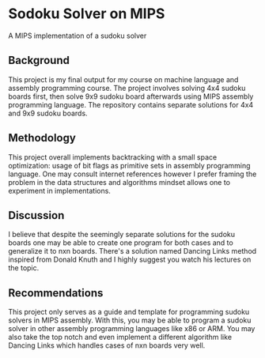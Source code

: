 # Sodoku Solver on MIPS
A MIPS implementation of a sudoku solver

## Background
This project is my final output for my course on machine language and assembly programming course. The project involves solving 4x4 sudoku boards first, then solve 9x9 sudoku board afterwards using MIPS assembly programming language. The repository contains separate solutions for 4x4 and 9x9 sudoku boards. 

## Methodology
This project overall implements backtracking with a small space optimization: usage of bit flags as primitive sets in assembly programming language. One may consult internet references however I prefer framing the problem in the data structures and algorithms mindset allows one to experiment in implementations.

## Discussion 
I believe that despite the seemingly separate solutions for the sudoku boards one may be able to create one program for both cases and to generalize it to nxn boards. There's a solution named Dancing Links method inspired from Donald Knuth and I highly suggest you watch his lectures on the topic.   

## Recommendations
This project only serves as a guide and template for programming sudoku solvers in MIPS assembly. With this, you may be able to program a sudoku solver in other assembly programming languages like x86 or ARM. You may also take the top notch and even implement a different algorithm like Dancing Links which handles cases of nxn boards very well. 

